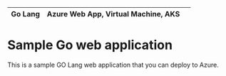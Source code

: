 
| Go Lang |  Azure Web App, Virtual Machine, AKS| |
| -------- | --------|--------|

# Sample Go web application

This is a sample GO Lang web application that you can deploy to Azure.


